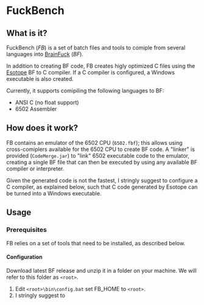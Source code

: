 # FuckBench

## What is it?

FuckBench (*FB*) is a set of batch files and tools to comiple from several languages into [BrainFuck](https://en.wikipedia.org/wiki/Brainfuck) (*BF*). 

In addition to creating BF code, FB creates higly optimized C files using the
[Esotope](https://github.com/lifthrasiir/esotope-bfc) BF to C compiler.
If a C compiler is configured, a Windows executable is also created.

Currently, it supports comipiling the following languages to BF:
 * ANSI C (no float support)
 * 6502 Assembler
 
## How does it work?
 
FB contains an emulator of the 6502 CPU (`6502.fbf`); this allows using cross-comiplers available for the 6502 CPU to create BF code.
A "linker" is provided (`CodeMerge.jar`) to "link" 6502 executable code to the emulator, creating a single BF file that can then be executed
by using any available BF compiler or interpreter.

Given the generated code is not the fastest, I stringly suggest to configure a C compiler, as explained below, 
such that C code generated by Esotope can be turned into a Windows executable.
 
 ## Usage
 
 ### Prerequisites
 
 FB relies on a set of tools that need to be installed, as described below.
 
 #### Configuration
 
 Download latest BF release and unzip it in a folder on your machine. We will refer to this folder as `<root>`.
 
  1. Edit `<root>\bin\config.bat` set FB_HOME to `<root>`.
  2. I stringly suggest to 